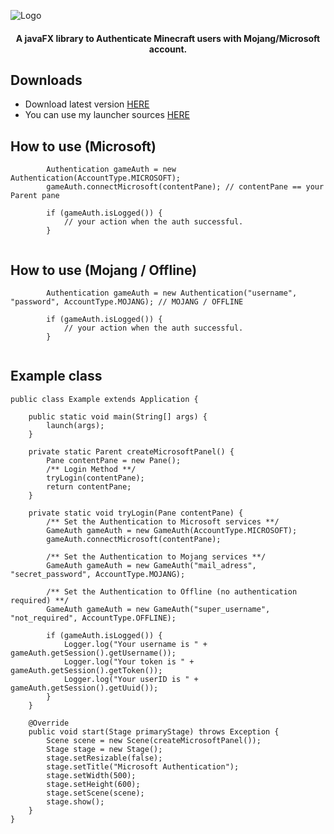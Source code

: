 ![Logo](https://nsa40.casimages.com/img/2020/05/07/200507103021373167.png)

<h4 align="center">A javaFX library to Authenticate Minecraft users with Mojang/Microsoft account.</h4>

## Downloads

- Download latest version [HERE](https://github.com/TrxyyDev/AlternativeAuth/releases/latest)
- You can use my launcher sources [HERE](https://github.com/TrxyyDev/AlternativeAPI-launcher)

## How to use (Microsoft)

```
		Authentication gameAuth = new Authentication(AccountType.MICROSOFT);
		gameAuth.connectMicrosoft(contentPane); // contentPane == your Parent pane
		
		if (gameAuth.isLogged()) {
			// your action when the auth successful.
		}
		
```

## How to use (Mojang / Offline)

```
		Authentication gameAuth = new Authentication("username", "password", AccountType.MOJANG); // MOJANG / OFFLINE
		
		if (gameAuth.isLogged()) {
			// your action when the auth successful.
		}
		
```

## Example class

```
public class Example extends Application {

	public static void main(String[] args) {
		launch(args);
	}

	private static Parent createMicrosoftPanel() {
		Pane contentPane = new Pane();
		/** Login Method **/
		tryLogin(contentPane);
		return contentPane;
	}

	private static void tryLogin(Pane contentPane) {
		/** Set the Authentication to Microsoft services **/
		GameAuth gameAuth = new GameAuth(AccountType.MICROSOFT);
		gameAuth.connectMicrosoft(contentPane);
		
		/** Set the Authentication to Mojang services **/
		GameAuth gameAuth = new GameAuth("mail_adress", "secret_password", AccountType.MOJANG);
		
		/** Set the Authentication to Offline (no authentication required) **/
		GameAuth gameAuth = new GameAuth("super_username", "not_required", AccountType.OFFLINE);

		if (gameAuth.isLogged()) {
			Logger.log("Your username is " + gameAuth.getSession().getUsername());
			Logger.log("Your token is " + gameAuth.getSession().getToken());
			Logger.log("Your userID is " + gameAuth.getSession().getUuid());
		}
	}

	@Override
	public void start(Stage primaryStage) throws Exception {
		Scene scene = new Scene(createMicrosoftPanel());
		Stage stage = new Stage();
		stage.setResizable(false);
		stage.setTitle("Microsoft Authentication");
		stage.setWidth(500);
		stage.setHeight(600);
		stage.setScene(scene);
		stage.show();
	}
}
```

